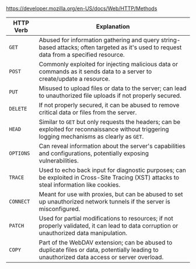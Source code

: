 https://developer.mozilla.org/en-US/docs/Web/HTTP/Methods

| HTTP Verb | Explanation |
|-----------|-------------|
| `GET`     | Abused for information gathering and query string-based attacks; often targeted as it's used to request data from a specified resource. |
| `POST`    | Commonly exploited for injecting malicious data or commands as it sends data to a server to create/update a resource. |
| `PUT`     | Misused to upload files or data to the server; can lead to unauthorized file uploads if not properly secured. |
| `DELETE`  | If not properly secured, it can be abused to remove critical data or files from the server. |
| `HEAD`    | Similar to `GET` but only requests the headers; can be exploited for reconnaissance without triggering logging mechanisms as clearly as `GET`. |
| `OPTIONS` | Can reveal information about the server's capabilities and configurations, potentially exposing vulnerabilities. |
| `TRACE`   | Used to echo back input for diagnostic purposes; can be exploited in Cross-Site Tracing (XST) attacks to steal information like cookies. |
| `CONNECT` | Meant for use with proxies, but can be abused to set up unauthorized network tunnels if the server is misconfigured. |
| `PATCH`   | Used for partial modifications to resources; if not properly validated, it can lead to data corruption or unauthorized data manipulation. |
| `COPY`    | Part of the WebDAV extension; can be abused to duplicate files or data, potentially leading to unauthorized data access or server overload. |
